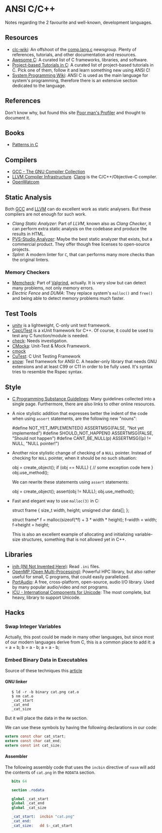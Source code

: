 ANSI C/C++
==========

Notes regarding the 2 favourite and well-known, development languages.


Resources
---------

 - [clc-wiki](http://clc-wiki.net/):
   An offshoot of the [comp.lang.c](news:comp.lang.c) newsgroup.
   Plenty of references, tutorials, and other documentation and resources.
 - [Awesome C](https://porter.io/github.com/uhub/awesome-c):
   A curated list of C frameworks, libraries, and software.
 - [Project-based Tutorials in C](https://github.com/rby90/Project-Based-Tutorials-in-C):
   A curated list of project-based tutorials in C.
   Pick one of them, follow it and learn something new using ANSI C!
 - [System Programming Wiki](https://github.com/angrave/SystemProgramming/wiki):
   ANSI C is used as the main language for system's programming, therefore there
   is an extensive section dedicated to the language.


References
----------

Don't know why, but found this site [Poor man's Profiler][poorman] and thought
to document it.

[poorman]: http://poormansprofiler.org/


Books
-----

 - [Patterns in C](https://leanpub.com/patternsinc)


Compilers
---------

 - [GCC - The GNU Compiler Collection](https://gcc.gnu.org/)
 - [LLVM Compiler Infrastructure](http://llvm.org/).
   [Clang](http://clang.llvm.org/) is the C/C++/Objective-C compiler.
 - [OpenWatcom](http://openwatcom.org/)


Static Analysis
---------------

Both [GCC](https://gcc.gnu.org/) and [LLVM](http://llvm.org/) can do excellent
work as static analysers.  But these compilers are not enough for such work.

 - _Clang Static Analyzer_:
   Part of _LLVM_, known also as _Clang Checker_, it can perform extra static
   analysis on the codebase and produce the results in HTML.
 - [PVS-Studio Analyzer](https://www.viva64.com/en/pvs-studio/):
   Maybe the best static analyzer that exists, but a commercial product.
   They offer though free licenses to open-source projects.
 - _Splint_:
   A modern linter for `C`, that can performs many more checks than the original
   linters.

### Memory Checkers ###

 - [Memcheck](http://valgrind.org/docs/manual/mc-manual.html):
   Part of [Valgrind](http://valgrind.org/), actually.
   It is very slow but can detect many problems, not only memory errors.
 - _Electric Fence_ and _DUMA_:
   They replace system's `malloc()` and `free()` and being able to detect memory
   problems much faster.


Test Tools
----------

 - [unity](http://throwtheswitch.org/white-papers/unity-intro.html) is a
   lightweight, C-only unit test framework.
 - [CppUTest](http://cpputest.github.io/) is a xUnit framework for C++.
   Of course, it could be used to test any C function/module is needed.
 - [check](http://check.sourceforge.net/doc/check_html/):
   Needs investigation.
 - [CMocka](http://www.cmocka.org/):
   Unit-Test & Mock Framework.
 - [cmock](http://www.throwtheswitch.org/cmock/)
 - [CuTest](http://cutest.sourceforge.net/):
   C Unit Testing Framework
 - [snow](https://github.com/mortie/snow):
   Test framework for ANSI C.
   A header-only library that needs GNU extensions and at least C99 or C11 in
   order to be fully used.  It's syntax tries to resemble the Rspec syntax.


Style
-----

- [C Programming Substance Guidelines][substance]:
  Many guidelines collected into a single page.  Furthermore, there are also
  links to other online resources.

- A nice stylistic addition that expresses better the indent of the code
  when using `assert` statements, are the following new "nouns":

    #define NOT_YET_IMPLEMENTED() ASSERTMSG(FALSE, "Not yet implemented")
    #define SHOULD_NOT_HAPPEN()   ASSERTMSG(FALSE, "Should not happen")
    #define CANT_BE_NULL(p)       ASSERTMSG((p) != NULL, "NULL pointer!")

- Another nice stylistic change of checking of a `NULL` pointer.
  Instead of checking for `NULL` pointer, when it should be no such situation:

    obj = create_object();
    if (obj == NULL) {
       // some exception code here
    }
    obj.use_method();

  We can rewrite these statements using `assert` statements:

    obj = create_object();
    assert(obj != NULL);
    obj.use_method();

 - Fast and elegant way to use `malloc(3)` in C:

    struct frame {
       size_t width, height;
       unsigned char data[];
    };

    struct frame* f = malloc(sizeof(*f) + 3 * width * height);
    f-width = width;
    f->height = height;

   This is also an excellent example of allocating and initializing
   variable-size structures, something that is not allowed yet in C++.


[substance]: https://github.com/btrask/stronglink/blob/master/SUBSTANCE.md


Libraries
---------

 - [inih (INI Not Invented Here)](https://github.com/benhoyt/inih):
   Read `.ini` files.
 - [OpenMP (Open Multi-Processing)](http://www.openmp.org):
   Powerful HPC library, but also rather useful for small, C programs, that
   could easily parallelized.
 - [PortAudio](http://www.portaudio.com/):
   A free, cross-platform, open-source, audio I/O library.
   Used by many popular audio/video and not programs.
 - [ICU - International Components for Unicode](http://site.icu-project.org/):
   The most complete, but heavy, library to support Unicode.


Hacks
-----

### Swap Integer Variables

Actually, this post could be made in many other languages, but since most of
our modern languages derive from C, this is a common place to add it:
    a = a + b;
    b = a - b;
    a = a - b;

### Embed Binary Data in Executables

Source of these techniques this [article](https://csl.name/post/embedding-binary-data/)

#### GNU linker

```
   $ ld -r -b binary cat.png cat.o
   $ nm cat.o
   _cat_start
   _cat_end
   _cat_size
```

But it will place the data in the `RW` section.

We can use these symbols by having the following declarations in our code:

```c
extern const char cat_start;
extern const char cat_end;
extern const int cat_size;
```

#### Assembler

The following assembly code that uses the `incbin` directive of `nasm` will
add the contents of `cat.png` in the `RODATA` section.

```nasm
   bits	64

   section .rodata

   global _cat_start
   global _cat_end
   global _cat_size

   _cat_start:	incbin "cat.png"
   _cat_end:
   _cat_size:	dd $-_cat_start
```
